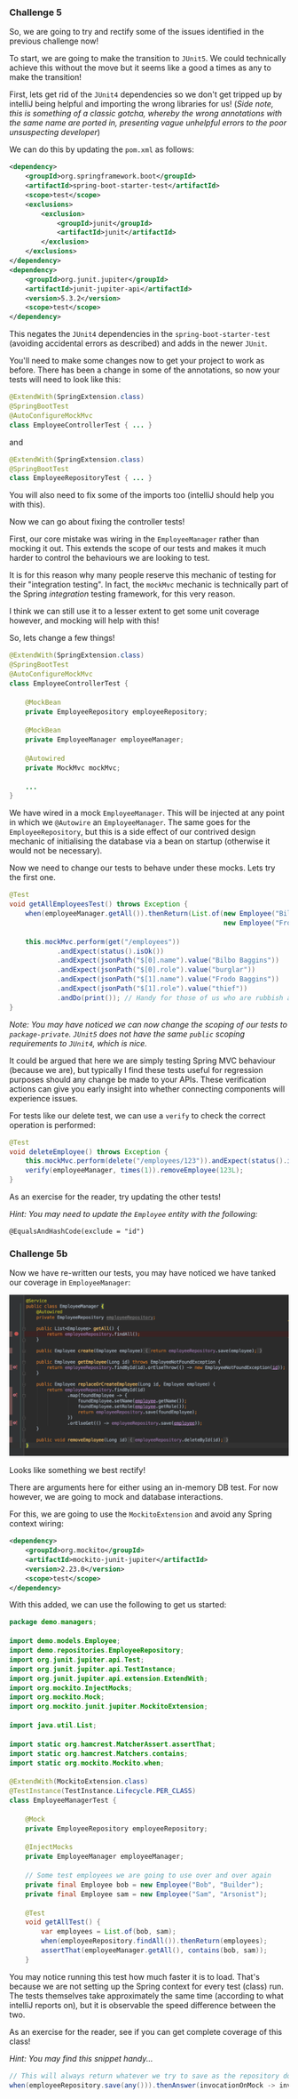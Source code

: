 ### Challenge 5

So, we are going to try and rectify some of the issues identified in the previous challenge now!

To start, we are going to make the transition to `JUnit5`. We could technically achieve this without
the move but it seems like a good a times as any to make the transition!

First, lets get rid of the `JUnit4` dependencies so we don't get tripped up by intelliJ being 
helpful and importing the wrong libraries for us! (_Side note, this is something of a classic gotcha, 
whereby the wrong annotations with the same name are ported in, presenting vague unhelpful errors
to the poor unsuspecting developer_)


We can do this by updating the `pom.xml` as follows:

```xml
<dependency>
    <groupId>org.springframework.boot</groupId>
    <artifactId>spring-boot-starter-test</artifactId>
    <scope>test</scope>
    <exclusions>
        <exclusion>
            <groupId>junit</groupId>
            <artifactId>junit</artifactId>
        </exclusion>
    </exclusions>
</dependency>
<dependency>
    <groupId>org.junit.jupiter</groupId>
    <artifactId>junit-jupiter-api</artifactId>
    <version>5.3.2</version>
    <scope>test</scope>
</dependency>
```
This negates the `JUnit4` dependencies in the `spring-boot-starter-test` (avoiding accidental 
errors as described) and adds in the newer `JUnit`.

You'll need to make some changes now to get your project to work as before. There has been a change
in some of the annotations, so now your tests will need to look like this:

```java
@ExtendWith(SpringExtension.class)
@SpringBootTest
@AutoConfigureMockMvc
class EmployeeControllerTest { ... }
```
and
```java
@ExtendWith(SpringExtension.class)
@SpringBootTest
class EmployeeRepositoryTest { ... }
```

You will also need to fix some of the imports too (intelliJ should help you with this).

Now we can go about fixing the controller tests!

First, our core mistake was wiring in the `EmployeeManager` rather than mocking it out. This extends
the scope of our tests and makes it much harder to control the behaviours we are looking to test.

It is for this reason why many people reserve this mechanic of testing for their "integration testing".
In fact, the `mockMvc` mechanic is technically part of the Spring _integration_ testing framework, for
this very reason.

I think we can still use it to a lesser extent to get some unit coverage however, and mocking will help
with this!

So, lets change a few things!

```java
@ExtendWith(SpringExtension.class)
@SpringBootTest
@AutoConfigureMockMvc
class EmployeeControllerTest {

    @MockBean
    private EmployeeRepository employeeRepository;
    
    @MockBean
    private EmployeeManager employeeManager;

    @Autowired
    private MockMvc mockMvc;
    
    ...
}
``` 

We have wired in a mock `EmployeeManager`. This will be injected at any point in which we `@Autowire`
an `EmployeeManager`. The same goes for the `EmployeeRepository`, but this is a side effect of our
contrived design mechanic of initialising the database via a bean on startup (otherwise it would
not be necessary).

Now we need to change our tests to behave under these mocks. Lets try the first one.

```java
@Test
void getAllEmployeesTest() throws Exception {
    when(employeeManager.getAll()).thenReturn(List.of(new Employee("Bilbo Baggins", "burglar"), 
                                                      new Employee("Frodo Baggins", "thief")));
    
    this.mockMvc.perform(get("/employees"))
            .andExpect(status().isOk())
            .andExpect(jsonPath("$[0].name").value("Bilbo Baggins"))
            .andExpect(jsonPath("$[0].role").value("burglar"))
            .andExpect(jsonPath("$[1].name").value("Frodo Baggins"))
            .andExpect(jsonPath("$[1].role").value("thief"))
            .andDo(print()); // Handy for those of us who are rubbish at working out what Json should look like.
}
```
_Note: You may have noticed we can now change the scoping of our tests to `package-private`. `JUnit5`
does not have the same `public` scoping requirements to `JUnit4`, which is nice._ 

It could be argued that here we are simply testing Spring MVC behaviour (because we are), but typically
I find these tests useful for regression purposes should any change be made to your APIs. These 
verification actions can give you early insight into whether connecting components will experience
issues.

For tests like our delete test, we can use a `verify` to check the correct operation is performed:

```java
@Test
void deleteEmployee() throws Exception {
    this.mockMvc.perform(delete("/employees/123")).andExpect(status().isOk());
    verify(employeeManager, times(1)).removeEmployee(123L);
}
```

As an exercise for the reader, try updating the other tests!

_Hint: You may need to update the `Employee` entity with the following:_

```
@EqualsAndHashCode(exclude = "id")
```

### Challenge 5b

Now we have re-written our tests, you may have noticed we have tanked our coverage in `EmployeeManager`:

![Coverage](coverage.png?raw=true "Coverage ")

Looks like something we best rectify!

There are arguments here for either using an in-memory DB test. For now however, we are going to mock
and database interactions.

For this, we are going to use the `MockitoExtension` and avoid any Spring context wiring:

```xml
<dependency>
    <groupId>org.mockito</groupId>
    <artifactId>mockito-junit-jupiter</artifactId>
    <version>2.23.0</version>
    <scope>test</scope>
</dependency>
```

With this added, we can use the following to get us started:

```java
package demo.managers;

import demo.models.Employee;
import demo.repositories.EmployeeRepository;
import org.junit.jupiter.api.Test;
import org.junit.jupiter.api.TestInstance;
import org.junit.jupiter.api.extension.ExtendWith;
import org.mockito.InjectMocks;
import org.mockito.Mock;
import org.mockito.junit.jupiter.MockitoExtension;

import java.util.List;

import static org.hamcrest.MatcherAssert.assertThat;
import static org.hamcrest.Matchers.contains;
import static org.mockito.Mockito.when;

@ExtendWith(MockitoExtension.class)
@TestInstance(TestInstance.Lifecycle.PER_CLASS)
class EmployeeManagerTest {

    @Mock
    private EmployeeRepository employeeRepository;

    @InjectMocks
    private EmployeeManager employeeManager;

    // Some test employees we are going to use over and over again
    private final Employee bob = new Employee("Bob", "Builder");
    private final Employee sam = new Employee("Sam", "Arsonist");

    @Test
    void getAllTest() {
        var employees = List.of(bob, sam);
        when(employeeRepository.findAll()).thenReturn(employees);
        assertThat(employeeManager.getAll(), contains(bob, sam));
    }
```

You may notice running this test how much faster it is to load. That's because we are not setting
up the Spring context for every test (class) run. The tests themselves take approximately the same
time (according to what intelliJ reports on), but it is observable the speed difference between
the two.

As an exercise for the reader, see if you can get complete coverage of this class! 

_Hint: You may find this snippet handy..._

```java
// This will always return whatever we try to save as the repository does
when(employeeRepository.save(any())).thenAnswer(invocationOnMock -> invocationOnMock.getArgument(0));
```

